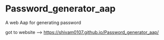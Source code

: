 # Password_generator_aap
A web Aap for generating password 


got to website --> https://shivam0107.github.io/Password_generator_aap/
